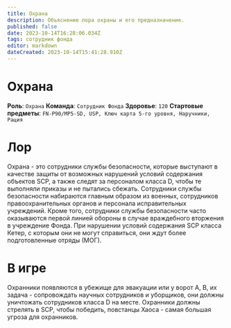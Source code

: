 ```yaml
---
title: Охрана
description: Объяснение лора охраны и его предназначение.
published: false
date: 2023-10-14T16:28:06.034Z
tags: сотрудник фонда
editor: markdown
dateCreated: 2023-10-14T15:41:28.910Z
---
```


# Охрана
**Роль**: `Охрана`
**Команда**: `Сотрудник Фонда`
**Здоровье**: `120`
**Стартовые предметы**: `FN-P90/MP5-SD, USP, Ключ карта 5-го уровня, Наручники, Рация`

# Лор
Охрана - это сотрудники службы безопасности, которые выступают в качестве защиты от возможных нарушений условий содержания объектов SCP, а также следят за персоналом класса D, чтобы те выполняли приказы и не пытались сбежать. Сотрудники службы безопасности набираются главным образом из военных, сотрудников правоохранительных органов и персонала исправительных учреждений. Кроме того, сотрудники службы безопасности часто оказываются первой линией обороны в случае враждебного вторжения в учреждение Фонда. При нарушении условий содержания SCP класса Кетер, с которым они не могут справиться, они ждут более подготовленные отряды (МОГ).


# В игре
Охранники появляются в убежище для эвакуации или у ворот A, B, их задача - сопровождать научных сотрудников и уборщиков, они должны уничтожать сотрудников класса D на месте. Охранники должны стрелять в SCP, чтобы победить, повстанцы Хаоса - самая большая угроза для охранников.
